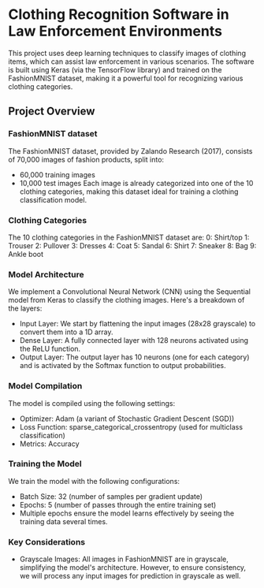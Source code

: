 # Clothing Recognition Software in Law Enforcement Environments
This project uses deep learning techniques to classify images of clothing items, which can assist law enforcement in various scenarios. The software is built using Keras (via the TensorFlow library) and trained on the FashionMNIST dataset, making it a powerful tool for recognizing various clothing categories.

## Project Overview
### FashionMNIST dataset
The FashionMNIST dataset, provided by Zalando Research (2017), consists of 70,000 images of fashion products, split into:
- 60,000 training images
- 10,000 test images
Each image is already categorized into one of the 10 clothing categories, making this dataset ideal for training a clothing classification model.

### Clothing Categories
The 10 clothing categories in the FashionMNIST dataset are:
0: Shirt/top
1: Trouser
2: Pullover
3: Dresses
4: Coat
5: Sandal
6: Shirt
7: Sneaker
8: Bag
9: Ankle boot

### Model Architecture
We implement a Convolutional Neural Network (CNN) using the Sequential model from Keras to classify the clothing images. Here's a breakdown of the layers:

- Input Layer:
We start by flattening the input images (28x28 grayscale) to convert them into a 1D array.
- Dense Layer:
A fully connected layer with 128 neurons activated using the ReLU function.
- Output Layer:
The output layer has 10 neurons (one for each category) and is activated by the Softmax function to output probabilities.

### Model Compilation 
The model is compiled using the following settings:
- Optimizer: Adam (a variant of Stochastic Gradient Descent (SGD))
- Loss Function: sparse_categorical_crossentropy (used for multiclass classification)
- Metrics: Accuracy

### Training the Model 
We train the model with the following configurations:

- Batch Size: 32 (number of samples per gradient update)
- Epochs: 5 (number of passes through the entire training set)
- Multiple epochs ensure the model learns effectively by seeing the training data several times.

### Key Considerations
- Grayscale Images: All images in FashionMNIST are in grayscale, simplifying the model's architecture. However, to ensure consistency, we will process any input images for prediction in grayscale as well.
